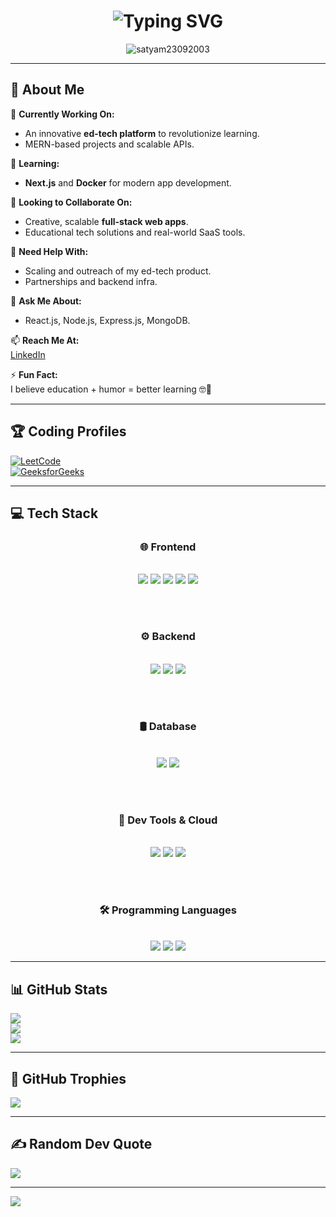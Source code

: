 <h1 align="center">
  <img src="https://readme-typing-svg.herokuapp.com?font=Fira+Code&size=30&duration=4000&pause=1000&color=FFFFFF&center=true&vCenter=true&width=435&lines=Hi+there+👋%2C+I'm+Satyam" alt="Typing SVG" />
</h1>


<p align="center">
  <img src="https://komarev.com/ghpvc/?username=satyam23092003&label=Profile%20views&color=0e75b6&style=flat" alt="satyam23092003" />
</p>

---

## 💫 About Me

🔭 **Currently Working On:**  
- An innovative **ed-tech platform** to revolutionize learning.  
- MERN-based projects and scalable APIs.

🌱 **Learning:**  
- **Next.js** and **Docker** for modern app development.

👯 **Looking to Collaborate On:**  
- Creative, scalable **full-stack web apps**.  
- Educational tech solutions and real-world SaaS tools.

🤝 **Need Help With:**  
- Scaling and outreach of my ed-tech product.  
- Partnerships and backend infra.

💬 **Ask Me About:**  
- React.js, Node.js, Express.js, MongoDB.

📫 **Reach Me At:**  
[LinkedIn](https://www.linkedin.com/in/kumar-satyam-298507250)

⚡ **Fun Fact:**  
I believe education + humor = better learning 🤓🎉

---

## 🏆 Coding Profiles

[![LeetCode](https://img.shields.io/badge/LeetCode-FFA116?style=for-the-badge&logo=leetcode&logoColor=black)](https://leetcode.com/kumar%20satyam)  
[![GeeksforGeeks](https://img.shields.io/badge/GeeksforGeeks-2F8D46?style=for-the-badge&logo=GeeksforGeeks&logoColor=white)](https://auth.geeksforgeeks.org/user/kumarsatywfph)

---

## 💻 Tech Stack

<div align="center">

### 🌐 Frontend
<br/>
<img src="https://img.shields.io/badge/html5-E34F26?style=for-the-badge&logo=html5&logoColor=white" />
<img src="https://img.shields.io/badge/css3-1572B6?style=for-the-badge&logo=css3&logoColor=white" />
<img src="https://img.shields.io/badge/javascript-F7DF1E?style=for-the-badge&logo=javascript&logoColor=black" />
<img src="https://img.shields.io/badge/react-20232A?style=for-the-badge&logo=react&logoColor=61DAFB" />
<img src="https://img.shields.io/badge/tailwindcss-38B2AC?style=for-the-badge&logo=tailwind-css&logoColor=white" />

<br/><br/>

### ⚙️ Backend
<br/>
<img src="https://img.shields.io/badge/node.js-43853D?style=for-the-badge&logo=node-dot-js&logoColor=white" />
<img src="https://img.shields.io/badge/express.js-000000?style=for-the-badge&logo=express&logoColor=white" />
<img src="https://img.shields.io/badge/nodemailer-E4405F?style=for-the-badge&logo=gmail&logoColor=white" />

<br/><br/>

### 🛢️ Database
<br/>
<img src="https://img.shields.io/badge/mongodb-47A248?style=for-the-badge&logo=mongodb&logoColor=white" />
<img src="https://img.shields.io/badge/mysql-00758F?style=for-the-badge&logo=mysql&logoColor=white" />

<br/><br/>

### 🧰 Dev Tools & Cloud
<br/>
<img src="https://img.shields.io/badge/postman-FF6C37?style=for-the-badge&logo=postman&logoColor=white" />
<img src="https://img.shields.io/badge/docker-2496ED?style=for-the-badge&logo=docker&logoColor=white" />
<img src="https://img.shields.io/badge/vercel-000000?style=for-the-badge&logo=vercel&logoColor=white" />

<br/><br/>

### 🛠️ Programming Languages
<br/>
<img src="https://img.shields.io/badge/java-ED8B00?style=for-the-badge&logo=java&logoColor=white" />
<img src="https://img.shields.io/badge/c-00599C?style=for-the-badge&logo=c&logoColor=white" />
<img src="https://img.shields.io/badge/c++-004482?style=for-the-badge&logo=cplusplus&logoColor=white" />

</div>

---

## 📊 GitHub Stats

![](https://github-readme-stats.vercel.app/api?username=satyam23092003&theme=prussian&hide_border=true&include_all_commits=true&count_private=true)  
![](https://github-readme-streak-stats.herokuapp.com/?user=satyam23092003&theme=prussian&hide_border=true)  
![](https://github-readme-stats.vercel.app/api/top-langs/?username=satyam23092003&theme=prussian&hide_border=true&layout=compact)

---

## 🏅 GitHub Trophies

![](https://github-profile-trophy.vercel.app/?username=satyam23092003&theme=algolia&no-frame=false&no-bg=true&margin-w=4)

---

## ✍️ Random Dev Quote

![](https://quotes-github-readme.vercel.app/api?type=horizontal&theme=radical)

---

[![](https://visitcount.itsvg.in/api?id=satyam23092003&icon=2&color=0)](https://visitcount.itsvg.in)
